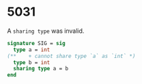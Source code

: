 # 5031

A `sharing type` was invalid.

<!-- @limit first -->

```sml
signature SIG = sig
  type a = int
(**    + cannot share type `a` as `int` *)
  type b = int
  sharing type a = b
end
```
